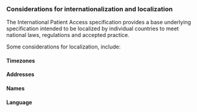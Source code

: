 ### Considerations for internationalization and localization

The International Patient Access specification provides a base underlying specification intended to be localized by individual countries to meet national laws, regulations and accepted practice.

Some considerations for localization, include:

#### Timezones

#### Addresses

#### Names

#### Language
